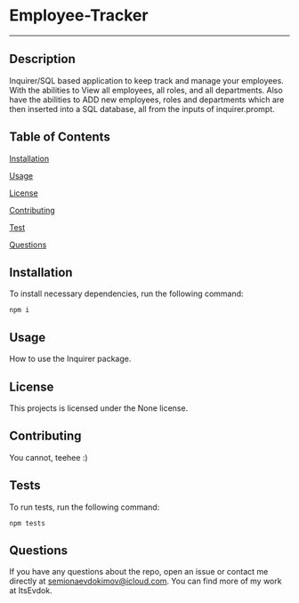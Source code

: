 
# Employee-Tracker
---


## Description

Inquirer/SQL based application to keep track and manage your employees. With the abilities to View all employees, all roles, and all departments. Also have the abilities to ADD new employees, roles and departments which are then inserted into a SQL database, all from the inputs of inquirer.prompt.

## Table of Contents

[Installation](#installation)

[Usage](#usage)

[License](#license)

[Contributing](#contributing)

[Test](#test)

[Questions](#questions)

## Installation

To install necessary dependencies, run the following command:

    npm i

## Usage

How to use the Inquirer package.

## License

This projects is licensed under the None license.

## Contributing
You cannot, teehee :)

## Tests

To run tests, run the following command:

    npm tests
    
## Questions 

If you have any questions about the repo, open an issue or contact me directly at semionaevdokimov@icloud.com. You can find more of my work at ItsEvdok.
